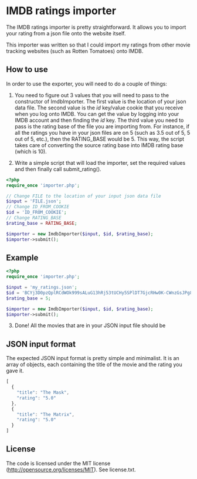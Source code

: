 IMDB ratings importer
=========

The IMDB ratings importer is pretty straightforward. It allows you to import your rating from a json file onto the website itself.

This importer was written so that I could import my ratings from other movie tracking websites (such as Rotten Tomatoes) onto IMDB.

How to use
----------

In order to use the exporter, you will need to do a couple of things:

1. You need to figure out 3 values that you will need to pass to the constructor of ImdbImporter. The first value is the location of your json data file. The second value is the *id* key/value cookie that you receive when you log onto IMDB. You can get the value by logging into your IMDB account and then finding the *id* key. The third value you need to pass is the rating base of the file you are importing from. For instance, if all the ratings you have in your json files are on 5 (such as 3.5 out of 5, 5 out of 5, etc.), then the RATING_BASE would be 5. This way, the script takes care of converting the source rating base into IMDB rating base (which is 10).

2. Write a simple script that will load the importer, set the required values and then finally call submit_rating().

```php
<?php
require_once 'importer.php';

// Change FILE to the location of your input json data file
$input = 'FILE.json';
// Change ID_FROM_COOKIE
$id = 'ID_FROM_COOKIE';
// Change RATING_BASE
$rating_base = RATING_BASE;

$importer = new ImdbImporter($input, $id, $rating_base);
$importer->submit();
```

Example
-------

```php
<?php
require_once 'importer.php';

$input = 'my_ratings.json';
$id = 'BCYj3D0pzQplRCdWOk999sALuG13hRj53tUCHy5SPlDT7GjcRHw0K-CWnzGsJPg8VC5jEw64mlaSucVtkCjKhvKZYO2SQ0CSTbspanBkgCdqHwRAlx_3h64JcwJLcU3Mmz2OTPr6BC7zrHzozJZ0BcsTNeEXLcsggl7-RsEIFYEnqdE';
$rating_base = 5;

$importer = new ImdbImporter($input, $id, $rating_base);
$importer->submit();
```

3. Done! All the movies that are in your JSON input file should be

JSON input format
------------------

The expected JSON input format is pretty simple and minimalist. It is an array of objects, each containing the title of the movie and the rating you gave it.

```javascript
[
  {
    "title": "The Mask",
    "rating": "5.0"
  },
  {
    "title": "The Matrix",
    "rating": "5.0"
  }
]
```

License
-------

The code is licensed under the MIT license (http://opensource.org/licenses/MIT). See license.txt.